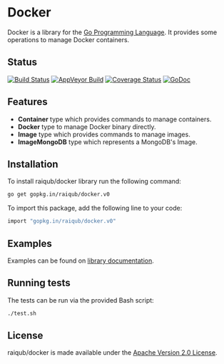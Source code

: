 # Docker

Docker is a library for the [Go Programming Language][go]. It provides some
operations to manage Docker containers.

## Status

[![Build Status](https://img.shields.io/travis/raiqub/docker/master.svg?style=flat&label=linux%20build)](https://travis-ci.org/raiqub/docker)
[![AppVeyor Build](https://img.shields.io/appveyor/ci/skarllot/docker/master.svg?style=flat&label=windows%20build)](https://ci.appveyor.com/project/skarllot/docker)
[![Coverage Status](https://coveralls.io/repos/raiqub/docker/badge.svg?branch=master&service=github)](https://coveralls.io/github/raiqub/docker?branch=master)
[![GoDoc](https://godoc.org/github.com/raiqub/docker?status.svg)](http://godoc.org/github.com/raiqub/docker)

## Features

 * **Container** type which provides commands to manage containers.
 * **Docker** type to manage Docker binary directly.
 * **Image** type which provides commands to manage images.
 * **ImageMongoDB** type which represents a MongoDB's Image.

## Installation

To install raiqub/docker library run the following command:

```bash
go get gopkg.in/raiqub/docker.v0
```

To import this package, add the following line to your code:

```bash
import "gopkg.in/raiqub/docker.v0"
```

## Examples

Examples can be found on [library documentation][doc].

## Running tests

The tests can be run via the provided Bash script:

```bash
./test.sh
```

## License

raiqub/docker is made available under the [Apache Version 2.0 License][license].


[go]: http://golang.org/
[doc]: http://godoc.org/github.com/raiqub/docker
[license]: http://www.apache.org/licenses/LICENSE-2.0
